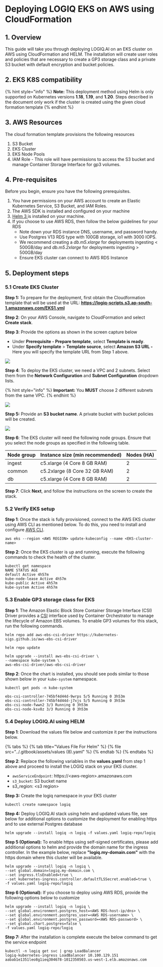 # Deploying LOGIQ EKS on AWS using CloudFormation

## 1. Overview

This guide will take you through deploying LOGIQ.AI on an EKS cluster on AWS using CloudFormation and HELM. The installation will create user roles and policies that are necessary to create a GP3 storage class and a private S3 bucket with default encryption and bucket policies.&#x20;

## 2. EKS K8S compatibility

{% hint style="info" %}
**Note:** This deployment method using Helm is only supported on Kubernetes versions **1.18**, **1.19**, and **1.20**. Steps described in the document only work if the cluster is created using the given cloud formation template
{% endhint %}

## 3. AWS Resources

The cloud formation template provisions the following resources

1. S3 Bucket
2. EKS Cluster
3. EKS Node Pools&#x20;
4. IAM Role - This role will have permissions to access the S3 bucket and manage Container Storage Interface for gp3 volumes.

## 4. Pre-requisites

Before you begin, ensure you have the following prerequisites.&#x20;

1. You have permissions on your AWS account to create an Elastic Kubernetes Service, S3 Bucket, and IAM Roles.
2. The AWS SDK is installed and configured on your machine&#x20;
3. [Helm 3 ](https://helm.sh/docs/intro/install/)is installed on your machine.
4. If you choose to use AWS RDS, then follow the below guidelines for your RDS
   * Note down your RDS instance DNS, username, and password handy.
   * Use Postgres V13 RDS type with 100GB storage, io1 with 3000 IOPS.
   * We recommend creating a _db.m5.xlarge_ for deployments ingesting < 500GB/day and _db.m5.2xlarge_ for deployments ingesting > 500GB/day
   * Ensure EKS cluster can connect to AWS RDS Instance

## 5. Deployment steps

### 5.1 Create EKS Cluster

**Step 1:** To prepare for the deployment, first obtain the Cloudformation template that will be used at the URL:  **https://logiq-scripts.s3.ap-south-1.amazonaws.com/EKS1.yml**

**Step 2**: On your AWS Console, navigate to CloudFormation and select **Create stack**.&#x20;

**Step 3**: Provide the options as shown in the screen capture below

* Under **Prerequisite - Prepare template**, select **Template is ready**.
* Under **Specify template** > **Template source**, select **Amazon S3 URL -** Here you will specify the template URL from Step 1 above.

![](<../.gitbook/assets/0 (3) (1)>)

**Step 4**: To deploy the EKS cluster, we need a VPC and 2 subnets. Select them from the **Network Configuration** and **Subnet Configuration** dropdown lists.

{% hint style="info" %}
**Important:** You **MUST** choose 2 different subnets from the same VPC.&#x20;
{% endhint %}

![](<../.gitbook/assets/image (14).png>)

**Step 5:** Provide an **S3 bucket name**. A private bucket with bucket policies will be created.

![](<../.gitbook/assets/image (15).png>)

**Step 6**: The EKS cluster will need the following node groups. Ensure that you select the node groups as specified in the following table.&#x20;

| Node group | Instance size (min recommended) | Nodes (HA) |
| ---------- | ------------------------------- | ---------- |
| ingest     | c5.xlarge (4 Core 8 GB RAM)     | 2          |
| common     | c5.2xlarge (8 Core 32 GB RAM)   | 2          |
| db         | c5.xlarge (4 Core 8 GB RAM)     | 2          |

**Step 7**: Click **Next**, and follow the instructions on the screen to create the stack.

### 5.2 Verify EKS setup

**Step 1**: Once the stack is fully provisioned, connect to the AWS EKS cluster using AWS CLI as mentioned below. To do this, you need to install and configure [AWS CLI](https://docs.aws.amazon.com/cli/latest/userguide/getting-started-install.html).

```
aws eks --region <AWS REGION> update-kubeconfig --name <EKS-cluster-name>
```

**Step 2**: Once the EKS cluster is up and running, execute the following commands to check the health of the cluster.

```
kubectl get namespace
NAME STATUS AGE
default Active 4h57m
kube-node-lease Active 4h57m
kube-public Active 4h57m
kube-system Active 4h57m
```

### 5.3 Enable GP3 storage class for EKS

**Step 1**: The Amazon Elastic Block Store Container Storage Interface (CSI) Driver provides a [CSI](https://github.com/container-storage-interface/spec/blob/master/spec.md) interface used by Container Orchestrator to manage the lifecycle of Amazon EBS volumes. To enable GP3 volumes for this stack, run the following commands.

```
helm repo add aws-ebs-csi-driver https://kubernetes-sigs.github.io/aws-ebs-csi-driver

helm repo update

helm upgrade --install aws-ebs-csi-driver \
--namespace kube-system \
aws-ebs-csi-driver/aws-ebs-csi-driver
```

**Step 2**: Once the chart is installed, you should see pods similar to those shown below in your `kube-system` namespace.

```
kubectl get pods -n kube-system

ebs-csi-controller-745bf4d44d-9wrps 5/5 Running 0 3h53m
ebs-csi-controller-745bf4d44d-j7xjs 5/5 Running 0 3h53m
ebs-csi-node-fwwn2 3/3 Running 0 3h53m
ebs-csi-node-ksv8z 3/3 Running 0 3h53m
```

### 5.4 Deploy LOGIQ.AI using HELM

**Step 1**: Download the values file below and customize it per the instructions below.&#x20;

{% tabs %}
{% tab title="Values File For Helm" %}
{% file src="../.gitbook/assets/values (8).yaml" %}
{% endtab %}
{% endtabs %}

**Step 2**: Replace the following variables in the **values.yaml** from step 1 above and proceed to install the LOGIQ stack on your EKS cluster.

* `awsServiceEndpoint`: https://\<aws-region>.amazonaws.com
* `s3_bucket`: S3 bucket name
* s3\_region: \<s3 region>

**Step 3:** Create the logiq namespace in your EKS cluster

```
kubectl create namespace logiq
```

**Step 4:** Deploy LOGIQ.AI stack using helm and updated values file, see below for additional options to customize the deployment for enabling https and to use external Postgres database

```
helm upgrade --install logiq -n logiq -f values.yaml logiq-repo/logiq
```

**Step 5 (Optional):** To enable https using self-signed certificates, please add additional options to helm and provide the domain name for the ingress controller. In the example below, replace **"logiq.my-domain.com"** with the https domain where this cluster will be available.

```
helm upgrade --install logiq -n logiq \
--set global.domain=logiq.my-domain.com \
--set ingress.tlsEnabled=true \
--set kubernetes-ingress.controller.defaultTLSSecret.enabled=true \
-f values.yaml logiq-repo/logiq
```

**Step 6 (Optional):** If you choose to deploy using AWS RDS, provide the following options below to customize

```
helm upgrade --install logiq -n logiq \
--set global.environment.postgres_host=<AWS RDS-host-ip/dns> \
--set global.environment.postgres_user=<AWS RDS-username> \
--set global.environment.postgres_password=<AWS RDS-password> \
--set global.chart.postgres=false \
-f values.yaml logiq-repo/logiq
```

&#x20;**Step 7:** After the installation is complete execute the below command to get the service endpoint

```
kubectl -n logiq get svc | grep LoadBalancer
logiq-kubernetes-ingress LoadBalancer 10.100.129.151 aabab1e1351leo8g1ieq304678-1012350503.us-west-1.elb.amazonaws.com
```

&#x20;
